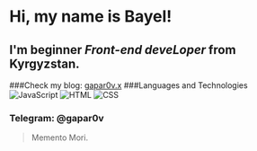 # Hi, my name is **Bayel**!
## I'm beginner *Front-end deveLoper* from Kyrgyzstan.
###Check my blog: [gapar0v.x](https://www.instagram.com/gapar0v.x/)
###Languages and Technologies
![JavaScript](https://img.shields.io/badge/-JavaScript-090909?style=for-the-badge&logo=javaScript)
![HTML](https://img.shields.io/badge/-HTML-090909?style=for-the-badge&logo=html5)
![CSS](https://img.shields.io/badge/-CSS-090909?style=for-the-badge&logo=css3)
### Telegram: @gapar0v

>Memento Mori. <br/>

